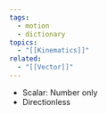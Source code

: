 ```yaml
---
tags:
  - motion
  - dictionary
topics:
  - "[[Kinematics]]"
related:
  - "[[Vector]]"
---
```


- Scalar: Number only
- Directionless
